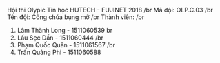 Hội thi Olypic Tin học HUTECH - FUJINET 2018 /br
Mã đội: OLP.C.03 /br
Tên đội: Công chúa bụng mỡ /br
Thành viên: /br
1. Lâm Thành Long - 1511060539 br
2. Lầu Sẹc Dần - 1511060444 /br
3. Phạm Quốc Quân - 1511061567 /br
4. Trần Quảng Phi - 1511060588
